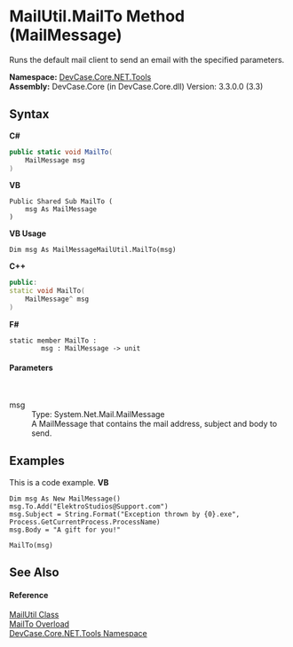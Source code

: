 # MailUtil.MailTo Method (MailMessage)
 

Runs the default mail client to send an email with the specified parameters.

**Namespace:**&nbsp;<a href="N_DevCase_Core_NET_Tools">DevCase.Core.NET.Tools</a><br />**Assembly:**&nbsp;DevCase.Core (in DevCase.Core.dll) Version: 3.3.0.0 (3.3)

## Syntax

**C#**<br />
``` C#
public static void MailTo(
	MailMessage msg
)
```

**VB**<br />
``` VB
Public Shared Sub MailTo ( 
	msg As MailMessage
)
```

**VB Usage**<br />
``` VB Usage
Dim msg As MailMessageMailUtil.MailTo(msg)
```

**C++**<br />
``` C++
public:
static void MailTo(
	MailMessage^ msg
)
```

**F#**<br />
``` F#
static member MailTo : 
        msg : MailMessage -> unit 

```


#### Parameters
&nbsp;<dl><dt>msg</dt><dd>Type: System.Net.Mail.MailMessage<br />A MailMessage that contains the mail address, subject and body to send.</dd></dl>

## Examples
This is a code example. 
**VB**<br />
``` VB
Dim msg As New MailMessage()
msg.To.Add("ElektroStudios@Support.com")
msg.Subject = String.Format("Exception thrown by {0}.exe", Process.GetCurrentProcess.ProcessName)
msg.Body = "A gift for you!"

MailTo(msg)
```


## See Also


#### Reference
<a href="T_DevCase_Core_NET_Tools_MailUtil">MailUtil Class</a><br /><a href="Overload_DevCase_Core_NET_Tools_MailUtil_MailTo">MailTo Overload</a><br /><a href="N_DevCase_Core_NET_Tools">DevCase.Core.NET.Tools Namespace</a><br />
